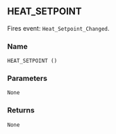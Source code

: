 ## HEAT\_SETPOINT

Fires event: `Heat_Setpoint_Changed`.


### Name

`HEAT_SETPOINT ()`


### Parameters

`None`


### Returns

`None`




